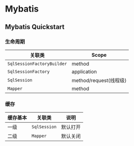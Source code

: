 # Mybatis

[Mybatis Spring]: http://www.mybatis.org/spring/	"Mybatis-Spring整合"
[Mybatis 官文]: http://www.mybatis.org/mybatis-3/
[Mybatis Generator]: http://www.mybatis.org/generator/index.html

## Mybatis Quickstart

### 生命周期

| 关联类                     | Scope                  |
| -------------------------- | ---------------------- |
| `SqlSessionFactoryBuilder` | method                 |
| `SqlSessionFactory`        | application            |
| `SqlSession`               | method/request(线程级) |
| `Mapper`                   | method                 |

### 缓存

| 缓存基本 | 关联类       | 说明     |
| -------- | ------------ | -------- |
| 一级     | `SqlSession` | 默认打开 |
| 二级     | `Mapper`     | 默认关闭 |

